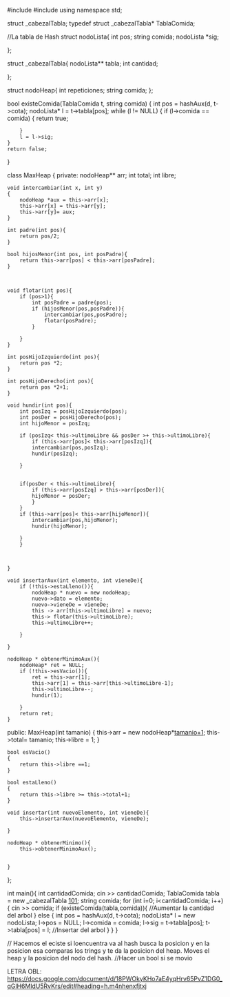 #include <iostream>
#include <cassert>
using namespace std;

struct _cabezalTabla;
typedef struct _cabezalTabla* TablaComida;


//La tabla de Hash
struct nodoLista{
	int pos;
	string comida;
	nodoLista *sig;


};

struct _cabezalTabla{
	nodoLista** tabla;
	int cantidad;

};

struct nodoHeap{
	int repeticiones;
	string comida;
};
 




bool existeComida(TablaComida t, string comida) {
	int pos = hashAux(d, t->cota);
	nodoLista* l = t->tabla[pos];
	while (l != NULL) {
		if (l->comida == comida) {
			return true;

		}
		l = l->sig;
	}
	return false;
}


class MaxHeap
{
private:
	nodoHeap** arr;
	int total;
	int libre;

	void intercambiar(int x, int y)
	{
		nodoHeap *aux = this->arr[x];
		this->arr[x] = this->arr[y];
		this->arr[y]= aux;
	}

	int padre(int pos){
		return pos/2;
	}

	bool hijosMenor(int pos, int posPadre){
		return this->arr[pos] < this->arr[posPadre];
	}


	
	void flotar(int pos){
		if (pos>1){
			int posPadre = padre(pos);
			if (hijosMenor(pos,posPadre)){
				intercambiar(pos,posPadre);
				flotar(posPadre);
			}

		}
	}

	int posHijoIzquierdo(int pos){
		return pos *2;
	}

	int posHijoDerecho(int pos){
		return pos *2+1;
	}

	void hundir(int pos){
		int posIzq = posHijoIzquierdo(pos);
		int posDer = posHijoDerecho(pos);
		int hijoMenor = posIzq;

		if (posIzq< this->ultimoLibre && posDer >+ this->ultimoLibre){
			if (this->arr[pos]< this->arr[posIzq]){
			intercambiar(pos,posIzq);
			hundir(posIzq);

		}


		if(posDer < this->ultimoLibre){
			if (this->arr[posIzq] > this->arr[posDer]){
			hijoMenor = posDer;
			}
		}
		if (this->arr[pos]< this->arr[hijoMenor]){
			intercambiar(pos,hijoMenor);
			hundir(hijoMenor);

		}
		}



	}

	void insertarAux(int elemento, int vieneDe){
		if (!this->estaLleno()){
			nodoHeap * nuevo = new nodoHeap;
			nuevo->dato = elemento;
			nuevo->vieneDe = vieneDe;
			this -> arr[this->ultimoLibre] = nuevo;
			this-> flotar(this->ultimoLibre);
			this->ultimoLibre++;

		}

	}

	nodoHeap * obtenerMinimoAux(){
		nodoHeap* ret = NULL;
		if (!this->esVacio()){
			ret = this->arr[1];
			this->arr[1] = this->arr[this->ultimoLibre-1];
			this->ultimoLibre--;
			hundir(1);
			
		}
		return ret;
	}

public:
	MaxHeap(int tamanio)
	{
		this->arr = new nodoHeap*[tamanio+1]();
		this->total= tamanio;
		this->libre = 1;
	}

	bool esVacio()
	{
		return this->libre ==1;
	}

	bool estaLleno()
	{
		return this->libre >= this->total+1;
	}

	void insertar(int nuevoElemento, int vieneDe){
		this->insertarAux(nuevoElemento, vieneDe);

	}
	
	nodoHeap * obtenerMinimo(){
		this->obtenerMinimoAux();


	}

};


int main(){
	int cantidadComida;
	cin >> cantidadComida;
	TablaComida tabla = new _cabezalTabla [101]();
	string comida;
	for (int i=0; i<cantidadComida; i++){
		cin >> comida;
		if (existeComida(tabla,comida)){
			//Aumentar la cantidad del arbol
		} else {
		int pos = hashAux(d, t->cota);
		nodoLista* l = new nodoLista;
		l->pos = NULL;
		l->comida = comida;
		l->sig = t->tabla[pos];
		t->tabla[pos] = l;
		//Insertar del arbol
		}
	}
}




// Hacemos el eciste si loencuentra va al hash busca la posicion y en la posicion esa comparas los trings y te da la posicion del heap. Moves el heap y la posicion del nodo del hash.
//Hacer un bool si se movio 

    
LETRA OBL: https://docs.google.com/document/d/18PWOkyKHo7aE4yqHrv65PvZ1DG0_qGlH6MldU5RvKrs/edit#heading=h.m4nhenxfjtxj
